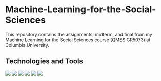 # Machine-Learning-for-the-Social-Sciences
This repository contains the assignments, midterm, and final from my Machine Learning for the Social Sciences course (QMSS GR5073) at Columbia University. 

## Technologies and Tools
![](https://img.shields.io/badge/Python-informational?style=flat&logo=python&logoColor=white&color=003865) ![](https://img.shields.io/badge/NumPy-informational?style=flat&logo=numpy&logoColor=white) ![](https://img.shields.io/badge/pandas-informational?style=flat&logo=pandas&logoColor=white) ![](https://img.shields.io/badge/scikitlearn-informational?style=flat&logo=scikitlearn&logoColor=white) ![](https://img.shields.io/badge/Keras-informational?style=flat&logo=keras&logoColor=white) ![](https://img.shields.io/badge/Jupyter-informational?style=flat&logo=jupyter&logoColor=white) 



